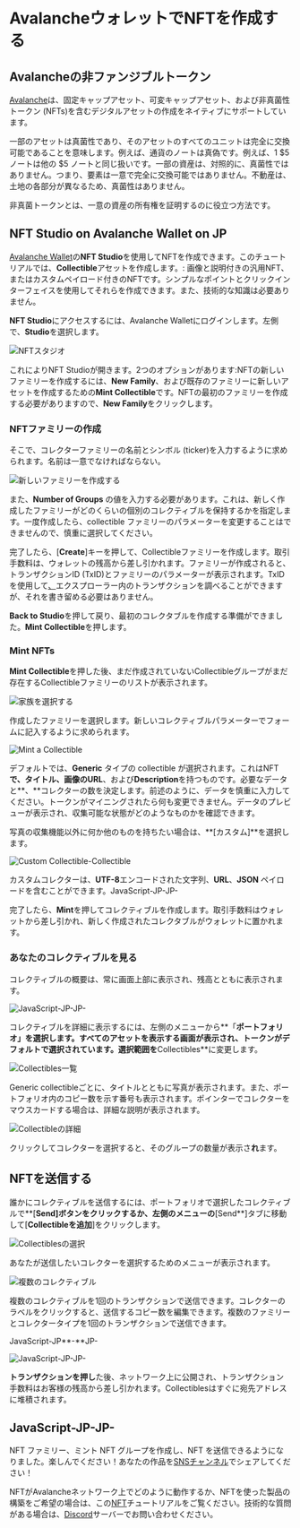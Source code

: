 # AvalancheウォレットでNFTを作成する

## Avalancheの非ファンジブルトークン

[Avalanche](../platform/)は、固定キャップアセット、可変キャップアセット、および非真菌性トークン \(NFTs\)を含むデジタルアセットの作成をネイティブにサポートしています。

一部のアセットは真菌性であり、そのアセットのすべてのユニットは完全に交換可能であることを意味します。例えば、通貨のノートは真偽です。例えば、1 $5 ノートは他の $5 ノートと同じ扱いです。一部の資産は、対照的に、真菌性ではありません。つまり、要素は一意で完全に交換可能ではありません。不動産は、土地の各部分が異なるため、真菌性はありません。

非真菌トークンとは、一意の資産の所有権を証明するのに役立つ方法です。

## NFT Studio on Avalanche Wallet on JP

[Avalanche Wallet](https://wallet.avax.network/)の**NFT Studio**を使用してNFTを作成できます。このチュートリアルでは、**Collectible**アセットを作成します。: 画像と説明付きの汎用NFT、またはカスタムペイロード付きのNFTです。シンプルなポイントとクリックインターフェイスを使用してそれらを作成できます。また、技術的な知識は必要ありません。

**NFT Studio**にアクセスするには、Avalanche Walletにログインします。左側で、**Studio**を選択します。

![NFTスタジオ](../../../.gitbook/assets/nft-studio-01-select.png)

これによりNFT Studioが開きます。2つのオプションがあります:NFTの新しいファミリーを作成するには、**New Family**、および既存のファミリーに新しいアセットを作成するための**Mint Collectible**です。NFTの最初のファミリーを作成する必要がありますので、**New Family**をクリックします。

### NFTファミリーの作成

そこで、コレクターファミリーの名前とシンボル \(ticker\)を入力するように求められます。名前は一意でなければならない。

![新しいファミリーを作成する](../../../.gitbook/assets/nft-studio-02-family.png)

また、**Number of Groups** の値を入力する必要があります。これは、新しく作成したファミリーがどのくらいの個別のコレクティブルを保持するかを指定します。一度作成したら、collectible ファミリーのパラメーターを変更することはできませんので、慎重に選択してください。

完了したら、[**Create**]キーを押して、Collectibleファミリーを作成します。取引手数料は、ウォレットの残高から差し引かれます。ファミリーが作成されると、トランザクションID \(TxID\)とファミリーのパラメーターが表示されます。TxID を使用して[、](https://explorer.avax.network/)エクスプローラー内のトランザクションを調べることができますが、それを書き留める必要はありません。

**Back to Studio**を押して戻り、最初のコレクタブルを作成する準備ができました。**Mint Collectible**を押します。

### Mint NFTs

**Mint Collectible**を押した後、まだ作成されていないCollectibleグループがまだ存在するCollectibleファミリーのリストが表示されます。

![家族を選択する](../../../.gitbook/assets/nft-studio-03-select-family.png)

作成したファミリーを選択します。新しいコレクティブルパラメーターでフォームに記入するように求められます。

![Mint a Collectible](../../../.gitbook/assets/nft-studio-04-mint.png)

デフォルトでは、**Generic** タイプの collectible が選択されます。これはNFT**で、タイトル、**画像の**URL**、および**Description**を持つものです。必要なデータと**、**コレクターの数を決定します。前述のように、データを慎重に入力してください。トークンがマイニングされたら何も変更できません。データのプレビューが表示され、収集可能な状態がどのようなものかを確認できます。

写真の収集機能以外に何か他のものを持ちたい場合は、**[カスタム]**を選択します。

![Custom Collectible-Collectible](../../../.gitbook/assets/nft-studio-05-custom.png)

カスタムコレクターは、**UTF-8**エンコードされた文字列、**URL**、**JSON** ペイロードを含むことができます。JavaScript-JP-JP-

完了したら、**Mint**を押してコレクティブルを作成します。取引手数料はウォレットから差し引かれ、新しく作成されたコレクタブルがウォレットに置かれます。

### あなたのコレクティブルを見る

コレクティブルの概要は、常に画面上部に表示され、残高とともに表示されます。

![JavaScript-JP-JP-](../../../.gitbook/assets/nft-studio-06-overview.png)

コレクティブルを詳細に表示するには、左側のメニューから**「**ポートフォリオ」を選択します。すべてのアセットを表示する画面が表示され、トークンがデフォルトで選択されています。選択範囲を**Collectibles**に変更します。

![Collectibles一覧](../../../.gitbook/assets/nft-studio-07-collectibles.png)

Generic collectibleごとに、タイトルとともに写真が表示されます。また、ポートフォリオ内のコピー数を示す番号も表示されます。ポインターでコレクターをマウスカードする場合は、詳細な説明が表示されます。

![Collectibleの詳細](../../../.gitbook/assets/nft-studio-08-detail.png)

クリックしてコレクターを選択すると、そのグループの数量が表示さ**れ**ます。

## NFTを送信する

誰かにコレクティブルを送信するには、ポートフォリオで選択したコレクティブルで**[**Send]ボタンをクリックするか、左側のメニューの**[Send**]タブに移動して[**Collectibleを追加**]をクリックします。

![Collectiblesの選択](../../../.gitbook/assets/nft-studio-09-send.png)

あなたが送信したいコレクターを選択するためのメニューが表示されます。

![複数のコレクティブル](../../../.gitbook/assets/nft-studio-10-multiple.png)

複数のコレクティブルを1回のトランザクションで送信できます。コレクターのラベルをクリックすると、送信するコピー数を編集できます。複数のファミリーとコレクタータイプを1回のトランザクションで送信できます。

JavaScript-JP**-**JP-

![JavaScript-JP-JP-](../../../.gitbook/assets/nft-studio-11-send-transaction.png)

**トランザクションを押し**た後、ネットワーク上に公開され、トランザクション手数料はお客様の残高から差し引かれます。Collectiblesはすぐに宛先アドレスに堆積されます。

## JavaScript-JP-JP-

NFT ファミリー、ミント NFT グループを作成し、NFT を送信できるようになりました。楽しんでください！あなたの作品を[SNSチャンネル](https://www.avalabs.org/social)でシェアしてください！

NFTがAvalancheネットワーク上でどのように動作するか、NFTを使った製品の構築をご希望の場合は、この[NFT](creating-a-nft-part-1.md)チュートリアルをご覧ください。技術的な質問がある場合は、[Discord](https://chat.avalabs.org/)サーバーでお問い合わせください。

